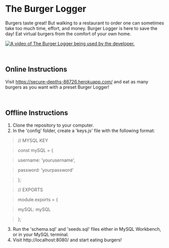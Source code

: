 # The Burger Logger

Burgers taste great! But walking to a restaurant to order one can sometimes take too much time, effort, and money. Burger Logger is here to save the day! Eat virtual burgers from the comfort of your own home.

[![A video of The Burger Logger being used by the developer.](https://img.youtube.com/vi/ND4lxZeycQY/0.jpg)](https://www.youtube.com/watch?v=ND4lxZeycQY)

<br>

<h2>Online Instructions</h2>

Visit https://secure-depths-86726.herokuapp.com/ and eat as many burgers as you want with a preset Burger Logger!

<br>

<h2>Offline Instructions</h2>

1. Clone the repository to your computer.
2. In the 'config' folder, create a 'keys.js' file with the following format:

>// MYSQL KEY

>const mySQL = {

>    username: 'yourusername',

>    password: 'yourpassword'

>};

>// EXPORTS

>module.exports = {

>    mySQL: mySQL

>};

3. Run the 'schema.sql' and 'seeds.sql' files either in MySQL Workbench, or in your MySQL terminal.
4. Visit http://localhost:8080/ and start eating burgers!